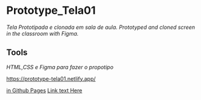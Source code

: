 # Prototype_Tela01
_Tela Prototipada e clonada em sala de aula. Prototyped and cloned screen in the classroom with Figma._

## Tools
_HTML,CSS e Figma para fazer o propotipo_

<https://prototype-tela01.netlify.app/>

[in Github Pages](https://on0v41s.github.io/Prototype_Tela01/)
[Link text Here](https://link-url-here.org)

